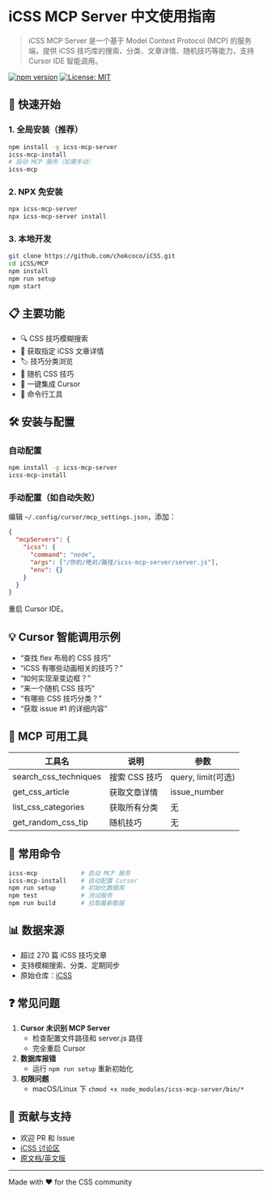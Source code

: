 # iCSS MCP Server 中文使用指南

> iCSS MCP Server 是一个基于 Model Context Protocol (MCP) 的服务端，提供 iCSS 技巧库的搜索、分类、文章详情、随机技巧等能力，支持 Cursor IDE 智能调用。

[![npm version](https://badge.fury.io/js/icss-mcp-server.svg)](https://www.npmjs.com/package/icss-mcp-server)
[![License: MIT](https://img.shields.io/badge/License-MIT-yellow.svg)](https://opensource.org/licenses/MIT)

## 🚀 快速开始

### 1. 全局安装（推荐）
```bash
npm install -g icss-mcp-server
icss-mcp-install
# 启动 MCP 服务（如需手动）
icss-mcp
```

### 2. NPX 免安装
```bash
npx icss-mcp-server
npx icss-mcp-server install
```

### 3. 本地开发
```bash
git clone https://github.com/chokcoco/iCSS.git
cd iCSS/MCP
npm install
npm run setup
npm start
```

## 📋 主要功能
- 🔍 CSS 技巧模糊搜索
- 📖 获取指定 iCSS 文章详情
- 🏷️ 技巧分类浏览
- 🎲 随机 CSS 技巧
- 🚀 一键集成 Cursor
- 🔧 命令行工具

## 🛠️ 安装与配置

### 自动配置
```bash
npm install -g icss-mcp-server
icss-mcp-install
```

### 手动配置（如自动失败）
编辑 `~/.config/cursor/mcp_settings.json`，添加：
```json
{
  "mcpServers": {
    "icss": {
      "command": "node",
      "args": ["/你的/绝对/路径/icss-mcp-server/server.js"],
      "env": {}
    }
  }
}
```
重启 Cursor IDE。

## 💡 Cursor 智能调用示例
- “查找 flex 布局的 CSS 技巧”
- “iCSS 有哪些动画相关的技巧？”
- “如何实现渐变边框？”
- “来一个随机 CSS 技巧”
- “有哪些 CSS 技巧分类？”
- “获取 issue #1 的详细内容”

## 🧩 MCP 可用工具
| 工具名 | 说明 | 参数 |
|--------|------|------|
| search_css_techniques | 搜索 CSS 技巧 | query, limit(可选) |
| get_css_article | 获取文章详情 | issue_number |
| list_css_categories | 获取所有分类 | 无 |
| get_random_css_tip | 随机技巧 | 无 |

## 🔧 常用命令
```bash
icss-mcp            # 启动 MCP 服务
icss-mcp-install    # 自动配置 Cursor
npm run setup       # 初始化数据库
npm test            # 测试服务
npm run build       # 拉取最新数据
```

## 📊 数据来源
- 超过 270 篇 iCSS 技巧文章
- 支持模糊搜索、分类、定期同步
- 原始仓库：[iCSS](https://github.com/chokcoco/iCSS)

## ❓ 常见问题
1. **Cursor 未识别 MCP Server**
   - 检查配置文件路径和 server.js 路径
   - 完全重启 Cursor
2. **数据库报错**
   - 运行 `npm run setup` 重新初始化
3. **权限问题**
   - macOS/Linux 下 `chmod +x node_modules/icss-mcp-server/bin/*`

## 📝 贡献与支持
- 欢迎 PR 和 Issue
- [iCSS 讨论区](https://github.com/chokcoco/iCSS/discussions)
- [原文档/英文版](./README.en.md)

---

Made with ❤️ for the CSS community 